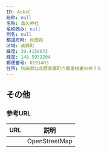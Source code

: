 ```yaml
---
ID: AoksC
総称: null
名称: 畠久神社
名称読み: null
別名: null
都道府県: 秋田県
区域: 美郷町
緯度: 39.4158872
経度: 140.5931204
郵便番号: 0191403
住所: 秋田県仙北郡美郷町六郷東根妻の神７６
---
```


## その他

### 参考URL

| URL | 説明          |
| --- | ------------- |
|     | OpenStreetMap |
